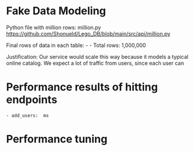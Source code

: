 # Fake Data Modeling
Python file with million rows: million.py
    https://github.com/Shonueld/Lego_DB/blob/main/src/api/million.py

Final rows of data in each table:
    - 
    - Total rows: 1,000,000

Justification:
    Our service would scale this way because it models a typical online catalog. We expect a lot of traffic from users, since each user can 

# Performance results of hitting endpoints
    - add_users:  ms

# Performance tuning
    